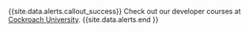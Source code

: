 {{site.data.alerts.callout_success}}
Check out our developer courses at [Cockroach University](https://university.cockroachlabs.com/).
{{site.data.alerts.end }}
